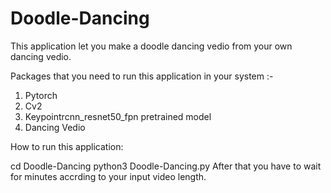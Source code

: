 # Doodle-Dancing
This application let you make a doodle dancing vedio from your own dancing vedio.

Packages that you need to run this application in your system :-
1. Pytorch
2. Cv2
3. Keypointrcnn_resnet50_fpn pretrained model
4. Dancing Vedio

How to run this application:

cd Doodle-Dancing
python3 Doodle-Dancing.py
After that you have to wait for minutes accrding to your input video length.
